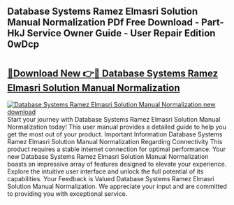 ## Database Systems Ramez Elmasri Solution Manual Normalization PDf Free Download - Part-HkJ Service Owner Guide - User Repair Edition 0wDcp

# <h2><a href="http://bc71164.oget.top/?id=Database+Systems+Ramez+Elmasri+Solution+Manual+Normalization">🔗Download New 👉🔴 Database Systems Ramez Elmasri Solution Manual Normalization</a></h2>

[![Database Systems Ramez Elmasri Solution Manual Normalization new download](https://i.imgur.com/5g1atiW.png)](http://bc71164.oget.top/?id=Database+Systems+Ramez+Elmasri+Solution+Manual+Normalization)
Start your journey with Database Systems Ramez Elmasri Solution Manual Normalization today! This user manual provides a detailed guide to help you get the most out of your product. Important Information Database Systems Ramez Elmasri Solution Manual Normalization Regarding Connectivity This product requires a stable internet connection for optimal performance. Your new Database Systems Ramez Elmasri Solution Manual Normalization boasts an impressive array of features designed to elevate your experience. Explore the intuitive user interface and unlock the full potential of its capabilities. Your Feedback is Valued Database Systems Ramez Elmasri Solution Manual Normalization. We appreciate your input and are committed to providing you with exceptional service.
